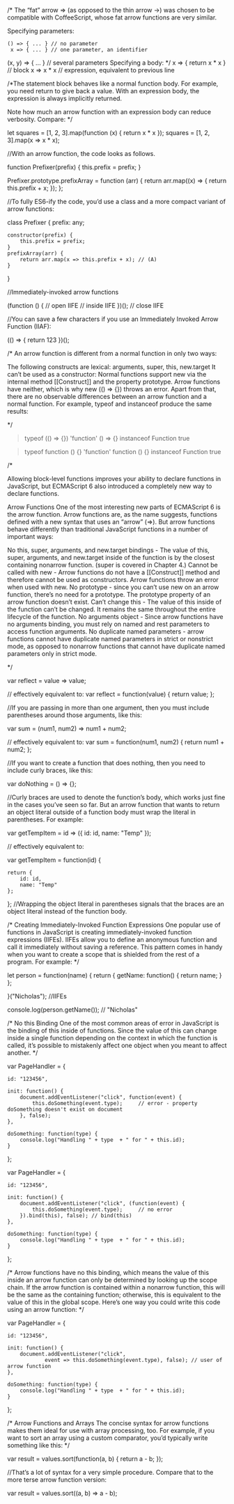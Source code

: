 /*
The “fat” arrow => (as opposed to the thin arrow ->) was chosen to be compatible with CoffeeScript,
 whose fat arrow functions are very similar.

Specifying parameters:

    () => { ... } // no parameter
     x => { ... } // one parameter, an identifier
(x, y) => { ... } // several parameters
Specifying a body:
*/
x => { return x * x }  // block
x => x * x  // expression, equivalent to previous line

/*The statement block behaves like a normal function body. For example, you need return to give back a value. With an expression body, the expression is always implicitly returned.

Note how much an arrow function with an expression body can reduce verbosity. Compare:
*/

let squares = [1, 2, 3].map(function (x) { return x * x });
 squares = [1, 2, 3].map(x => x * x);

//With an arrow function, the code looks as follows.

function Prefixer(prefix) {
    this.prefix = prefix;
}

Prefixer.prototype.prefixArray = function (arr) {
    return arr.map((x) => {
        return this.prefix + x;
    });
};

 //To fully ES6-ify the code, you’d use a class and a more compact variant of arrow functions:

class Prefixer {
    prefix: any;

    constructor(prefix) {
        this.prefix = prefix;
    }
    prefixArray(arr) {
        return arr.map(x => this.prefix + x); // (A)
    }
}


//Immediately-invoked arrow functions 

(function () { // open IIFE
    // inside IIFE
})(); // close IIFE

//You can save a few characters if you use an Immediately Invoked Arrow Function (IIAF):

(() => {
    return 123
})();

/*
An arrow function is different from a normal function in only two ways:

The following constructs are lexical: arguments, super, this, new.target
It can’t be used as a constructor: Normal functions support new via the internal method [[Construct]] and the property prototype. 
Arrow functions have neither, which is why new (() => {}) throws an error.
Apart from that, there are no observable differences between an arrow function and a normal function. For example, typeof and instanceof produce the same results:

*/
> typeof (() => {})
'function'
> () => {} instanceof Function
true

> typeof function () {}
'function'
> function () {} instanceof Function
true

/*

Allowing block-level functions improves your ability to declare functions in JavaScript, but ECMAScript 6 also introduced a completely new way to declare functions.

Arrow Functions
One of the most interesting new parts of ECMAScript 6 is the arrow function. Arrow functions are, as the name suggests, functions defined with a new syntax that uses an “arrow” (=>). But arrow functions behave differently than traditional JavaScript functions in a number of important ways:

No this, super, arguments, and new.target bindings - The value of this, super, arguments, and new.target inside of the function is by the closest containing nonarrow function. (super is covered in Chapter 4.)
Cannot be called with new - Arrow functions do not have a [[Construct]] method and therefore cannot be used as constructors. Arrow functions throw an error when used with new.
No prototype - since you can’t use new on an arrow function, there’s no need for a prototype. The prototype property of an arrow function doesn’t exist.
Can’t change this - The value of this inside of the function can’t be changed. It remains the same throughout the entire lifecycle of the function.
No arguments object - Since arrow functions have no arguments binding, you must rely on named and rest parameters to access function arguments.
No duplicate named parameters - arrow functions cannot have duplicate named parameters in strict or nonstrict mode, as opposed to nonarrow functions that cannot have duplicate named parameters only in strict mode.

*/

var reflect = value => value;

// effectively equivalent to:
var reflect = function(value) {
    return value;
};

//If you are passing in more than one argument, then you must include parentheses around those arguments, like this:

var sum = (num1, num2) => num1 + num2;

// effectively equivalent to:
var sum = function(num1, num2) {
    return num1 + num2;
};

//If you want to create a function that does nothing, then you need to include curly braces, like this:

var doNothing = () => {};

//Curly braces are used to denote the function’s body, which works just fine in the cases you’ve seen so far. But an arrow function that wants to return an object literal outside of a function body must wrap the literal in parentheses. For example:

var getTempItem = id => ({ id: id, name: "Temp" });

// effectively equivalent to:

var getTempItem = function(id) {

    return {
        id: id,
        name: "Temp"
    };
};
//Wrapping the object literal in parentheses signals that the braces are an object literal instead of the function body.

/*
Creating Immediately-Invoked Function Expressions
One popular use of functions in JavaScript is creating immediately-invoked function expressions (IIFEs). IIFEs allow you to define an anonymous function and call it immediately without saving a reference. This pattern comes in handy when you want to create a scope that is shielded from the rest of a program. For example:
*/

let person = function(name) {
    return {
        getName: function() {
            return name;
        }
    };

}("Nicholas"); //IIFEs

console.log(person.getName());      // "Nicholas"

/* 
No this Binding
One of the most common areas of error in JavaScript is the binding of this inside of functions. Since the value of this can change inside a single function depending on the context in which the function is called, it’s possible to mistakenly affect one object when you meant to affect another.
*/

var PageHandler = {

    id: "123456",

    init: function() {
        document.addEventListener("click", function(event) {
            this.doSomething(event.type);     // error - property doSomething doesn't exist on document
        }, false);
    },

    doSomething: function(type) {
        console.log("Handling " + type  + " for " + this.id);
    }
};

var PageHandler = {

    id: "123456",

    init: function() {
        document.addEventListener("click", (function(event) {
            this.doSomething(event.type);     // no error
        }).bind(this), false); // bind(this)
    },

    doSomething: function(type) {
        console.log("Handling " + type  + " for " + this.id);
    }
};

/*
Arrow functions have no this binding, which means the value of this inside an arrow function can only be determined by looking up the scope chain. If the arrow function is contained within a nonarrow function, this will be the same as the containing function; otherwise, this is equivalent to the value of this in the global scope. Here’s one way you could write this code using an arrow function:
*/

var PageHandler = {

    id: "123456",

    init: function() {
        document.addEventListener("click",
                event => this.doSomething(event.type), false); // user of arrow function
    },

    doSomething: function(type) {
        console.log("Handling " + type  + " for " + this.id);
    }
};

/*
Arrow Functions and Arrays
The concise syntax for arrow functions makes them ideal for use with array processing, too. For example, if you want to sort an array using a custom comparator, you’d typically write something like this:
*/

var result = values.sort(function(a, b) {
    return a - b;
});

//That’s a lot of syntax for a very simple procedure. Compare that to the more terse arrow function version:

var result = values.sort((a, b) => a - b);